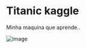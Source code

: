 # Titanic kaggle
Minha maquina que aprende..


![image](https://github.com/maferrepy/Titanic_kaggle/assets/84424157/7ffa9d18-cbfd-47b5-8d11-ad3c6e6a5f83)

